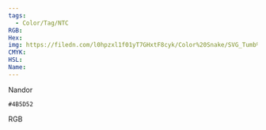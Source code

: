 ```yaml
---
tags:
  - Color/Tag/NTC
RGB:
Hex:
img: https://filedn.com/l0hpzxl1f01yT7GHxtF8cyk/Color%20Snake/SVG_Tumb%20Mass%20No%20Name/4B5D52.svg
CMYK:
HSL:
Name:
---
```

Nandor
```palette
#4B5D52
```
RGB

